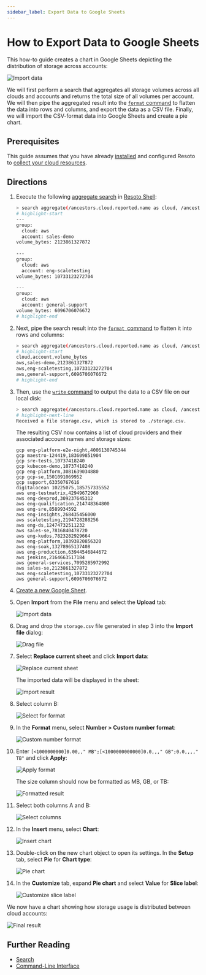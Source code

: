 ```yaml
---
sidebar_label: Export Data to Google Sheets
---
```


# How to Export Data to Google Sheets

This how-to guide creates a chart in Google Sheets depicting the distribution of storage across accounts:

![Import data](./img/00_goal.png)

We will first perform a search that aggregates all storage volumes across all clouds and accounts and returns the total size of all volumes per account. We will then pipe the aggregated result into the [`format` command](../../../reference/cli/format-commands/format.md) to flatten the data into rows and columns, and export the data as a CSV file. Finally, we will import the CSV-format data into Google Sheets and create a pie chart.

## Prerequisites

This guide assumes that you have already [installed](../../../getting-started/install-resoto/index.md) and configured Resoto to [collect your cloud resources](../../../getting-started/configure-cloud-provider-access/index.md).

## Directions

1. Execute the following [aggregate search](../../../reference/search/aggregation.md) in [Resoto Shell](../../../reference/components/shell.md):

   ```bash
   > search aggregate(/ancestors.cloud.reported.name as cloud, /ancestors.account.reported.name as account: sum(volume_size * 1024 * 1024 * 1024) as volume_bytes): is(volume)
   # highlight-start
   ​---
   ​group:
   ​  cloud: aws
   ​  account: sales-demo
   ​volume_bytes: 2123861327872
   ​
   ​---
   ​group:
   ​  cloud: aws
   ​  account: eng-scaletesting
   ​volume_bytes: 10733123272704
   ​
   ​---
   ​group:
   ​  cloud: aws
   ​  account: general-support
   ​volume_bytes: 6096706076672
   # highlight-end
   ```

2. Next, pipe the search result into the [`format `command](../../../reference/cli/format-commands/format.md) to flatten it into rows and columns:

   ```bash
   > search aggregate(/ancestors.cloud.reported.name as cloud, /ancestors.account.reported.name as account: sum(volume_size * 1024 * 1024 * 1024) as volume_bytes): is(volume) | format {/group.cloud} {/group.account},{/volume_bytes}
   # highlight-start
   ​cloud,account,volume_bytes
   ​aws,sales-demo,2123861327872
   ​aws,eng-scaletesting,10733123272704
   ​aws,general-support,6096706076672
   # highlight-end
   ```

3. Then, use the [`write` command](.././../../reference/cli/miscellaneous-commands/write.md) to output the data to a CSV file on our local disk:

   ```bash
   > search aggregate(/ancestors.cloud.reported.name as cloud, /ancestors.account.reported.name as account: sum(volume_size * 1024 * 1024 * 1024) as volume_bytes): is(volume) | format {/group.cloud} {/group.account},{/volume_bytes} | write storage.csv
   # highlight-next-line
   ​Received a file storage.csv, which is stored to ./storage.csv.
   ```

   The resulting CSV now contains a list of cloud providers and their associated account names and storage sizes:

   ```csv title="storage.csv"
   gcp eng-platform-e2e-night,4006130745344
   gcp maestro-124419,183609851904
   gcp sre-tests,10737418240
   gcp kubecon-demo,10737418240
   gcp eng-platform,3081639034880
   gcp gcp-se,1501091069952
   gcp support,63350767616
   digitalocean 10225075,185757335552
   aws eng-testmatrix,42949672960
   aws eng-devprod,309237645312
   aws eng-qualification,214748364800
   aws eng-sre,8589934592
   aws eng-insights,268435456000
   aws scaletesting,2194728288256
   aws eng-ds,12474732511232
   aws sales-se,7816840478720
   aws eng-kudos,7823282929664
   aws eng-platform,10393820856320
   aws eng-soak,13278965137408
   aws eng-production,63944546844672
   aws jenkins,2164663517184
   aws general-services,7095285972992
   aws sales-se,2123861327872
   aws eng-scaletesting,10733123272704
   aws general-support,6096706076672
   ```

4. [Create a new Google Sheet](https://docs.google.com/spreadsheets/u/0/create).

5. Open **Import** from the **File** menu and select the **Upload** tab:

   ![Import data](./img/01_import_csv.png)

6. Drag and drop the `storage.csv` file generated in step 3 into the **Import file** dialog:

   ![Drag file](./img/02_import_csv_drag_file.png)

7. Select **Replace current sheet** and click **Import data**:

   ![Replace current sheet](./img/03_import_csv_replace.png)

   The imported data will be displayed in the sheet:

   ![Import result](./img/04_import_result.png)

8. Select column B:

   ![Select for format](./img/05_select_for_format.png)

9. In the **Format** menu, select **Number > Custom number format**:

   ![Custom number format](./img/06_custom_number_format.png)

10. Enter `[<1000000000]0.00,," MB";[<1000000000000]0.0,,," GB";0.0,,,," TB"` and click **Apply**:

    ![Apply format](./img/07_apply_format.png)

    The size column should now be formatted as MB, GB, or TB:

    ![Formatted result](./img/08_format_result.png)

11. Select both columns A and B:

    ![Select columns](./img/09_select_columns.png)

12. In the **Insert** menu, select **Chart**:

    ![Insert chart](./img/10_insert_chart.png)

13. Double-click on the new chart object to open its settings. In the **Setup** tab, select **Pie** for **Chart type**:

    ![Pie chart](./img/11_pie_chart.png)

14. In the **Customize** tab, expand **Pie chart** and select **Value** for **Slice label**:

    ![Customize slice label](./img/12_customize_slice_label.png)

We now have a chart showing how storage usage is distributed between cloud accounts:

![Final result](./img/13_final_result.png)

## Further Reading

- [Search](../../../reference/search/index.md)
- [Command-Line Interface](../../../reference/cli/index.md)
